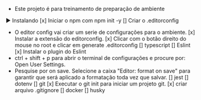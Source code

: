 - Este projeto é para treinamento de preparação de ambiente
 
► Instalando
 [x] Iniciar o npm com npm init -y
 [] Criar o .editorconfig
  - O editor config vai criar um serie de configurações para o ambiente.
  [x] Instalar a extensão do editorconfig.
  [x] Clicar com o botão direito do mouse no root e clicar em generate .editorconfig
 [] typescript
 [] Eslint
  [x] Instalar o plugin do Eslint
  - ctrl + shift + p para abrir o terminal de configurações e procure por: Open User Settings.
  - Pesquise por on save. Selecione a caixa "Editor: format on save" para garantir que será aplicado a formatação toda vez que salvar.
 [] jest
 [] dotenv
 [] git
  [x] Executar o git init para iniciar um projeto git.
  [x] criar arquivo .gitignore
 [] docker
 [] husky
